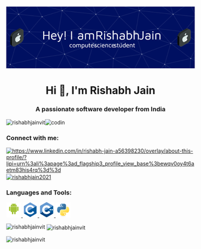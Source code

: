 ![logo](https://github.com/rishabhjainvit/desktop-tutorial/blob/main/github-header-image.png)
<h1 align="center">Hi 👋, I'm Rishabh Jain</h1>
<h3 align="center">A passionate software developer from India</h3>
<img align="right"alt="codin" width="400" src="https://www.google.com/imgres?imgurl=https%3A%2F%2Fwpengine.com%2Fwp-content%2Fuploads%2F2019%2F10%2Fshutterstock_2056165910-1024x465.jpg&tbnid=0XeJkIGfmGhAEM&vet=12ahUKEwjngvybt7eEAxXGlGMGHQ6BAaoQMygqegUIARDhAQ..i&imgrefurl=https%3A%2F%2Fwpengine.com%2Fresources%2Fcss-animation-wordpress%2F&docid=03H7OtmhJkLWqM&w=1024&h=465&q=animated%20images%20for%20coding&ved=2ahUKEwjngvybt7eEAxXGlGMGHQ6BAaoQMygqegUIARDhAQ">


<p align="left"> <img src="https://komarev.com/ghpvc/?username=rishabhjainvit&label=Profile%20views&color=0e75b6&style=flat" alt="rishabhjainvit" /> </p>

<h3 align="left">Connect with me:</h3>
<p align="left">
<a href="https://linkedin.com/in/https://www.linkedin.com/in/rishabh-jain-a56398230/overlay/about-this-profile/?lipi=urn%3ali%3apage%3ad_flagship3_profile_view_base%3bewqv0oy4t6aetm83his4rq%3d%3d" target="blank"><img align="center" src="https://raw.githubusercontent.com/rahuldkjain/github-profile-readme-generator/master/src/images/icons/Social/linked-in-alt.svg" alt="https://www.linkedin.com/in/rishabh-jain-a56398230/overlay/about-this-profile/?lipi=urn%3ali%3apage%3ad_flagship3_profile_view_base%3bewqv0oy4t6aetm83his4rq%3d%3d" height="30" width="40" /></a>
<a href="https://auth.geeksforgeeks.org/user/rishabhjain2021" target="blank"><img align="center" src="https://raw.githubusercontent.com/rahuldkjain/github-profile-readme-generator/master/src/images/icons/Social/geeks-for-geeks.svg" alt="rishabhjain2021" height="30" width="40" /></a>
</p>

<h3 align="left">Languages and Tools:</h3>
<p align="left"> <a href="https://developer.android.com" target="_blank" rel="noreferrer"> <img src="https://raw.githubusercontent.com/devicons/devicon/master/icons/android/android-original-wordmark.svg" alt="android" width="40" height="40"/> </a> <a href="https://www.cprogramming.com/" target="_blank" rel="noreferrer"> <img src="https://raw.githubusercontent.com/devicons/devicon/master/icons/c/c-original.svg" alt="c" width="40" height="40"/> </a> <a href="https://www.w3schools.com/cpp/" target="_blank" rel="noreferrer"> <img src="https://raw.githubusercontent.com/devicons/devicon/master/icons/cplusplus/cplusplus-original.svg" alt="cplusplus" width="40" height="40"/> </a> <a href="https://www.python.org" target="_blank" rel="noreferrer"> <img src="https://raw.githubusercontent.com/devicons/devicon/master/icons/python/python-original.svg" alt="python" width="40" height="40"/> </a> </p>

<p><img align="left" src="https://github-readme-stats.vercel.app/api/top-langs?username=rishabhjainvit&show_icons=true&locale=en&layout=compact" alt="rishabhjainvit" /></p>

<p>&nbsp;<img align="center" src="https://github-readme-stats.vercel.app/api?username=rishabhjainvit&show_icons=true&locale=en" alt="rishabhjainvit" /></p>

<p><img align="center" src="https://github-readme-streak-stats.herokuapp.com/?user=rishabhjainvit&" alt="rishabhjainvit" /></p>
